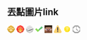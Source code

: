 ## 丟點圖片link
<!--currency-->
<img src="https://github.com/CatBudMC/ResourcePack/blob/master/assets/minecraft/textures/emoji/currency.png?raw=true" width="18" height="18"/>
<!--rank-->
<img src="https://github.com/CatBudMC/ResourcePack/blob/master/assets/minecraft/textures/emoji/rank.png?raw=true" width="18" height="18"/>
<!--iron_rank-->
<img src="https://github.com/CatBudMC/ResourcePack/blob/master/assets/minecraft/textures/item/menu/rank/iron_rank.png?raw=true" width="18" height="18"/>
<!--check-->
<img src="https://github.com/CatBudMC/ResourcePack/blob/master/assets/minecraft/textures/emoji/check.png?raw=true" width="18" height="18"/>
<!--steve-->
<img src="https://github.com/CatBudMC/ResourcePack/blob/master/assets/minecraft/textures/emoji/mob/steve.png?raw=true" width="18" height="18"/>
<!--warning-->
<img src="https://github.com/CatBudMC/ResourcePack/blob/master/assets/minecraft/textures/emoji/warning.png?raw=true" width="18" height="18"/>
<!--coin_of_anniversary-->
<img src="https://github.com/CatBudMC/ResourcePack/blob/master/assets/minecraft/textures/item/custom/coin_of_anniversary.png?raw=true" width="18" height="18"/>
<!--clock-->
<img src="https://github.com/CatBudMC/ResourcePack/blob/master/assets/minecraft/textures/emoji/clock.png?raw=true" width="18" height="18"/>